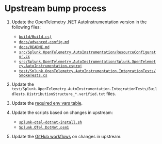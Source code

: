 # Upstream bump process

1. Update the OpenTelemetry .NET AutoInstrumentation version in the following files:

   - [`build/Build.cs)`](../build/Build.cs)
   - [`docs/advanced-config.md`](./advanced-config.md)
   - [`docs/README.md`](./README.md)
   - [`src/Splunk.OpenTelemetry.AutoInstrumentation/ResourceConfigurator.cs`](../src/Splunk.OpenTelemetry.AutoInstrumentation/ResourceConfigurator.cs)
   - [`src/Splunk.OpenTelemetry.AutoInstrumentation/Splunk.OpenTelemetry.AutoInstrumentation.csproj`](../src/Splunk.OpenTelemetry.AutoInstrumentation/Splunk.OpenTelemetry.AutoInstrumentation.csproj)
   - [`test/Splunk.OpenTelemetry.AutoInstrumentation.IntegrationTests/SmokeTests.cs`](../test/Splunk.OpenTelemetry.AutoInstrumentation.IntegrationTests/SmokeTests.cs)

2. Update the `test/Splunk.OpenTelemetry.AutoInstrumentation.IntegrationTests/BuildTests.DistributionStructure_*.verified.txt`
   files.

3. Update the [required env vars table](./advanced-config.md#manual-instrumentation).

4. Update the scripts based on changes in upstream:
   - [`splunk-otel-dotnet-install.sh`](../splunk-otel-dotnet-install.sh)
   - [`Splunk.OTel.DotNet.psm1`](../Splunk.OTel.DotNet.psm1)

5. Update the [GitHub workflows](../.github/workflows) on changes in upstream.
